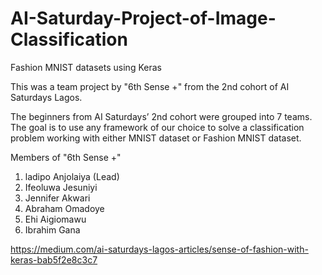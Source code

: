 # AI-Saturday-Project-of-Image-Classification
Fashion MNIST datasets using Keras

This was a team project by "6th Sense +" from the 2nd cohort of AI Saturdays Lagos.

The beginners from AI Saturdays’ 2nd cohort were grouped into 7 teams. The goal is to use any framework of our choice to solve a classification problem working with either MNIST dataset or Fashion MNIST dataset.

Members of  "6th Sense +"

1. ladipo Anjolaiya (Lead)
2. Ifeoluwa Jesuniyi
3. Jennifer Akwari 
4. Abraham Omadoye
5. Ehi Aigiomawu
6. Ibrahim Gana




https://medium.com/ai-saturdays-lagos-articles/sense-of-fashion-with-keras-bab5f2e8c3c7
